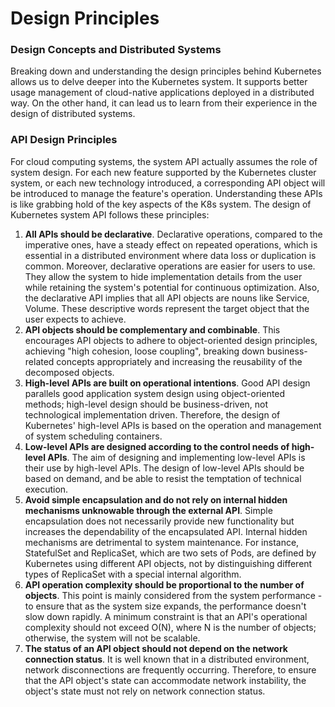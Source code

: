 # Design Principles

### Design Concepts and Distributed Systems

Breaking down and understanding the design principles behind Kubernetes allows us to delve deeper into the Kubernetes system. It supports better usage management of cloud-native applications deployed in a distributed way. On the other hand, it can lead us to learn from their experience in the design of distributed systems.

### API Design Principles

For cloud computing systems, the system API actually assumes the role of system design. For each new feature supported by the Kubernetes cluster system, or each new technology introduced, a corresponding API object will be introduced to manage the feature's operation. Understanding these APIs is like grabbing hold of the key aspects of the K8s system. The design of Kubernetes system API follows these principles:

1. **All APIs should be declarative**. Declarative operations, compared to the imperative ones, have a steady effect on repeated operations, which is essential in a distributed environment where data loss or duplication is common. Moreover, declarative operations are easier for users to use. They allow the system to hide implementation details from the user while retaining the system's potential for continuous optimization. Also, the declarative API implies that all API objects are nouns like Service, Volume. These descriptive words represent the target object that the user expects to achieve.
2. **API objects should be complementary and combinable**. This encourages API objects to adhere to object-oriented design principles, achieving "high cohesion, loose coupling", breaking down business-related concepts appropriately and increasing the reusability of the decomposed objects.
3. **High-level APIs are built on operational intentions**. Good API design parallels good application system design using object-oriented methods; high-level design should be business-driven, not technological implementation driven. Therefore, the design of Kubernetes' high-level APIs is based on the operation and management of system scheduling containers.
4. **Low-level APIs are designed according to the control needs of high-level APIs**. The aim of designing and implementing low-level APIs is their use by high-level APIs. The design of low-level APIs should be based on demand, and be able to resist the temptation of technical execution.
5. **Avoid simple encapsulation and do not rely on internal hidden mechanisms unknowable through the external API**. Simple encapsulation does not necessarily provide new functionality but increases the dependability of the encapsulated API. Internal hidden mechanisms are detrimental to system maintenance. For instance, StatefulSet and ReplicaSet, which are two sets of Pods, are defined by Kubernetes using different API objects, not by distinguishing different types of ReplicaSet with a special internal algorithm.
6. **API operation complexity should be proportional to the number of objects**. This point is mainly considered from the system performance - to ensure that as the system size expands, the performance doesn't slow down rapidly. A  minimum constraint is that an API's operational complexity should not exceed O(N), where N is the number of objects; otherwise, the system will not be scalable.
7. **The status of an API object should not depend on the network connection status**. It is well known that in a distributed environment, network disconnections are frequently occurring. Therefore, to ensure that the API object's state can accommodate network instability, the object's state must not rely on network connection status.
